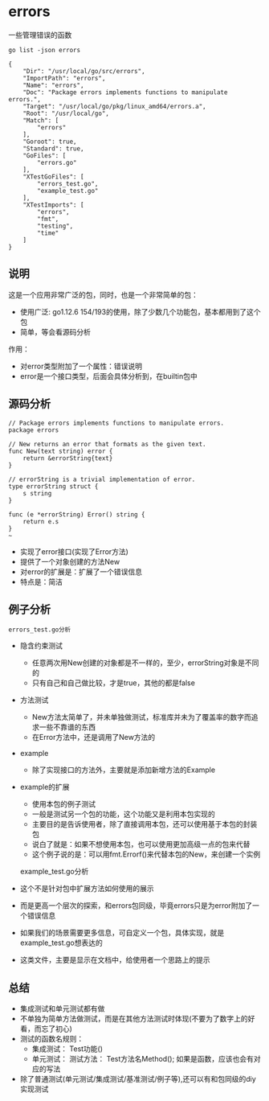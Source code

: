 # errors

一些管理错误的函数

```golang
go list -json errors

{
	"Dir": "/usr/local/go/src/errors",
	"ImportPath": "errors",
	"Name": "errors",
	"Doc": "Package errors implements functions to manipulate errors.",
	"Target": "/usr/local/go/pkg/linux_amd64/errors.a",
	"Root": "/usr/local/go",
	"Match": [
		"errors"
	],
	"Goroot": true,
	"Standard": true,
	"GoFiles": [
		"errors.go"
	],
	"XTestGoFiles": [
		"errors_test.go",
		"example_test.go"
	],
	"XTestImports": [
		"errors",
		"fmt",
		"testing",
		"time"
	]
}

```

## 说明

这是一个应用非常广泛的包，同时，也是一个非常简单的包：
- 使用广泛: go1.12.6 154/193的使用，除了少数几个功能包，基本都用到了这个包
- 简单，等会看源码分析

作用：
- 对error类型附加了一个属性：错误说明
- error是一个接口类型，后面会具体分析到，在builtin包中

## 源码分析

```golang
// Package errors implements functions to manipulate errors.
package errors
 
// New returns an error that formats as the given text.
func New(text string) error {
    return &errorString{text}
}
 
// errorString is a trivial implementation of error.
type errorString struct {
    s string
}
 
func (e *errorString) Error() string {
    return e.s
}
~        
```

- 实现了error接口(实现了Error方法)
- 提供了一个对象创建的方法New
- 对error的扩展是：扩展了一个错误信息
- 特点是：简洁

## 例子分析

    errors_test.go分析

- 隐含约束测试
    - 任意两次用New创建的对象都是不一样的，至少，errorString对象是不同的
    - 只有自己和自己做比较，才是true，其他的都是false
- 方法测试
    - New方法太简单了，并未单独做测试，标准库并未为了覆盖率的数字而追求一些不靠谱的东西
    - 在Error方法中，还是调用了New方法的
- example
    - 除了实现接口的方法外，主要就是添加新增方法的Example
- example的扩展
    - 使用本包的例子测试
    - 一般是测试另一个包的功能，这个功能又是利用本包实现的
    - 主要目的是告诉使用者，除了直接调用本包，还可以使用基于本包的封装包
    - 说白了就是：如果不想使用本包，也可以使用更加高级一点的包来代替
    - 这个例子说的是：可以用fmt.Errorf()来代替本包的New，来创建一个实例

    example_test.go分析

- 这个不是针对包中扩展方法如何使用的展示
- 而是更高一个层次的探索，和errors包同级，毕竟errors只是为error附加了一个错误信息
- 如果我们的场景需要更多信息，可自定义一个包，具体实现，就是example\_test.go想表达的
- 这类文件，主要是显示在文档中，给使用者一个思路上的提示

## 总结

- 集成测试和单元测试都有做
- 不单独为简单方法做测试，而是在其他方法测试时体现(不要为了数字上的好看，而忘了初心)
- 测试的函数名规则：
    - 集成测试： Test功能()
    - 单元测试： 测试方法： Test方法名Method(); 如果是函数，应该也会有对应的写法
- 除了普通测试(单元测试/集成测试/基准测试/例子等),还可以有和包同级的diy实现测试 
